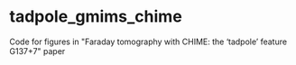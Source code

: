# tadpole_gmims_chime
Code for figures in "Faraday tomography with CHIME: the ‘tadpole’ feature G137+7" paper
